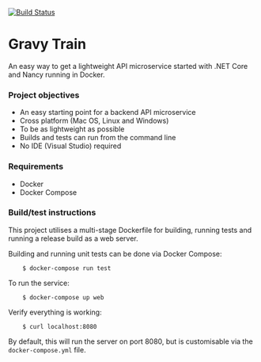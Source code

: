 [![Build Status](https://circleci.com/gh/dmuso/gravytrain.svg?style=shield&circle-token=:circle-token)](https://circleci.com/gh/dmuso/gravytrain)

# Gravy Train

An easy way to get a lightweight API microservice started with .NET Core and Nancy running in Docker.

### Project objectives

* An easy starting point for a backend API microservice
* Cross platform (Mac OS, Linux and Windows)
* To be as lightweight as possible
* Builds and tests can run from the command line
* No IDE (Visual Studio) required

### Requirements

* Docker
* Docker Compose

### Build/test instructions

This project utilises a multi-stage Dockerfile for building, running tests and running a release build as a web server.

Building and running unit tests can be done via Docker Compose:

		$ docker-compose run test

To run the service:

		$ docker-compose up web

Verify everything is working:

		$ curl localhost:8080

By default, this will run the server on port 8080, but is customisable via the `docker-compose.yml` file.
